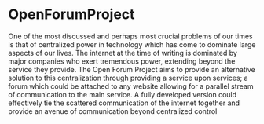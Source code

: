 # OpenForumProject
<p>One of the most discussed and perhaps most crucial problems of our times is that of centralized power in technology which has come to dominate large aspects of our lives. The internet at the time of writing is dominated by major companies who exert tremendous power, extending beyond the service they provide. The Open Forum Project aims to provide an alternative solution to this centralization through providing a service upon services; a forum which could be attached to any website allowing for a parallel stream of communication to the main service. A fully developed version could effectively tie the scattered communication of the internet together and provide an avenue of communication beyond centralized control</p>
